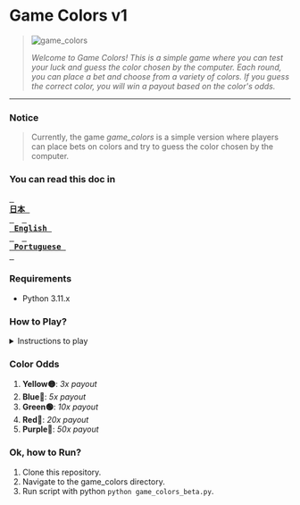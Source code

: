 # Game Colors v1
> ![game_colors](https://github.com/AkariOficial/game_colors/assets/58480908/feafe27d-7e02-4a0a-993f-f341d3b0e553)
> 
> *Welcome to Game Colors! This is a simple game where you can test your luck and guess the color chosen by the computer. Each round, you can place a bet and choose from a variety of colors. If you guess the correct color, you will win a payout based on the color's odds.*

----

### Notice
> Currently, the game _game_colors_ is a simple version where players can place bets on colors and try to guess the color chosen by the computer.

### You can read this doc in
**[<kbd> <br> 日本 <br> </kbd>](https://github.com/whyakari/game_colors/blob/game_colors_v1/README-JP.md)**&emsp;**[<kbd> <br> English <br> </kbd>](https://github.com/whyakari/game_colors/blob/game_colors_v1/README.md)**&emsp;**[<kbd> <br> Portuguese <br> </kbd>](https://github.com/whyakari/game_colors/blob/game_colors_v1/README-PT.md)**&emsp;

### Requirements
 - Python 3.11.x

### How to Play?

<details>
<summary>Instructions to play</summary>

1. Run the game and enter your initial balance.
2. Place your bet by entering the desired amount. The minimum bet is $1.00.
3. Choose one of the available colors: Yellow, Blue, Green, Red, or Purple.
4. If your chosen color matches the computer's selection, you win! The payout is based on the color's odds.
5. If your guess is incorrect, you lose your bet amount.
6. Continue playing as long as you have a positive balance. If you run out of money, the game is over.

</details>

### Color Odds
 1. **Yellow🟡**:   _3x payout_
 2. **Blue🔵**:     _5x payout_
 3. **Green🟢**:    _10x payout_
 4. **Red🔴**:      _20x payout_
 5. **Purple🌸**:   _50x payout_

### Ok, how to Run?
 1. Clone this repository.
 2. Navigate to the game_colors directory.
 3. Run script with python ```python game_colors_beta.py```.
